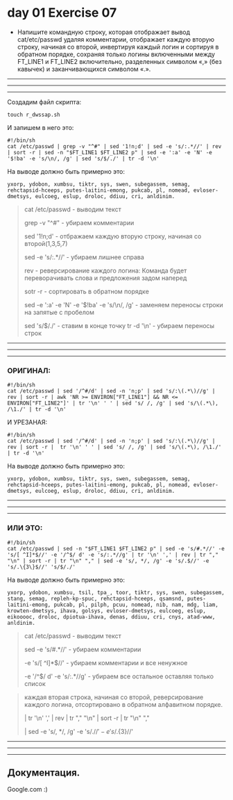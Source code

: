 # day 01 Exercise 07

 - Напишите командную строку, которая отображает вывод cat/etc/passwd удаляя комментарии, отображает каждую вторую строку, начиная со второй, инвертируя каждый логин и сортируя в обратном порядке, сохраняя только логины включенными между FT_LINE1 и FT_LINE2 включительно, разделенных символом «,» (без кавычек) и заканчивающихся символом «.».


---
---
---


Создадим файл скрипта:

	touch r_dwssap.sh




И запишем в него это:

```
#!/bin/sh
cat /etc/passwd | grep -v "^#" | sed '1!n;d' | sed -e 's/:.*//' | rev | sort -r | sed -n "$FT_LINE1 $FT_LINE2 p" | sed -e ':a' -e 'N' -e '$!ba' -e 's/\n/, /g' | sed 's/$/./' | tr -d '\n'
```




На выводе должно быть примерно это:
```
yxorp, ydobon, xumbsu, tiktr, sys, swen, subegassem, semag, rehctapsid-hceeps, putes-laitini-emong, pukcab, pl, nomead, evloser-dmetsys, eulcoeg, eslup, droloc, ddiuu, cri, anldinim.
```



> cat /etc/passwd 	- выводим текст
> 
> grep -v "^#"	 	- убираем комментарии
> 
> sed '1!n;d' 		- отбражаем каждую вторую строку, начиная со второй(1,3,5,7)
> 
> sed -e 's/:.*//'	- убираем лишнее справа
> 
> rev			- реверсирование каждого логина: Команда будет переворачивать слова и предложения задом наперед
> 
> sotr -r			- сортировать в обратном порядке
> 
> sed -e ':a' -e 'N' -e '$!ba' -e 's/\n/, /g' - заменяем переносы строки на запятые с пробелом
> 
> sed 's/$/./'		- ставим в конце точку
> tr -d '\n' 		- убираем переносы строк


---
---
---



### ОРИГИНАЛ:

```
#!/bin/sh
cat /etc/passwd | sed '/^#/d' | sed -n 'n;p' | sed 's/:\(.*\)//g' | rev | sort -r | awk 'NR >= ENVIRON["FT_LINE1"] && NR <= ENVIRON["FT_LINE2"]' | tr '\n' ' ' | sed 's/ /, /g' | sed 's/\(.*\), /\1./' | tr -d '\n'
```




И УРЕЗАНАЯ:

```
#!/bin/sh
cat /etc/passwd | sed '/^#/d' | sed -n 'n;p' | sed 's/:\(.*\)//g' | rev | sort -r |  tr '\n' ' ' | sed 's/ /, /g' | sed 's/\(.*\), /\1./' | tr -d '\n'
```




На выводе должно быть примерно это:
```
yxorp, ydobon, xumbsu, tiktr, sys, swen, subegassem, semag, rehctapsid-hceeps, putes-laitini-emong, pukcab, pl, nomead, evloser-dmetsys, eulcoeg, eslup, droloc, ddiuu, cri, anldinim.
```



---
---
---



### ИЛИ ЭТО:



```
#!/bin/sh
cat /etc/passwd | sed -n "$FT_LINE1 $FT_LINE2 p" | sed -e 's/#.*//' -e 's/[ ^I]*$//' -e '/^$/ d' -e 's/:.*//g' | tr '\n' ',' | rev | tr "," "\n" | sort -r | tr "\n" "," | sed -e 's/, */, /g' -e 's/.$//' -e 's/.\{3\}$//' 's/$/./'
```


На выводе должно быть примерно это:
```
yxorp, ydobon, xumbsu, tsil, tpa_, toor, tiktr, sys, swen, subegassem, stang, semag, repleh-kp-spuc, rehctapsid-hceeps, qsamsnd, putes-laitini-emong, pukcab, pl, pilph, pcuu, nomead, nib, nam, mdg, liam, krowten-dmetsys, ihava, golsys, evloser-dmetsys, eulcoeg, eslup, eikooooc, droloc, dpiotua-ihava, denas, ddiuu, cri, cnys, atad-www, anldinim.
```



> cat /etc/passwd 	- выводим текст
> 
> sed -e 's/#.*//' 	- убираем комментарии 
> 
> -e 's/[ ^I]*$//' 	- убираем комментарии и все ненужное
> 
> -e '/^$/ d' -e 's/:.*//g' - убираем все остальное оставляя только список 

> каждая вторая строка, начиная со второй, реверсирование каждого логина, отсортировано в обратном алфавитном порядке.
> 
> | tr '\n' ',' | rev | tr "," "\n" | sort -r | tr "\n" ","  
> 
> | sed -e 's/, */, /g' -e 's/.$//' -e 's/.\{3\}$//'




---
---
---



## Документация.

Google.com :)
